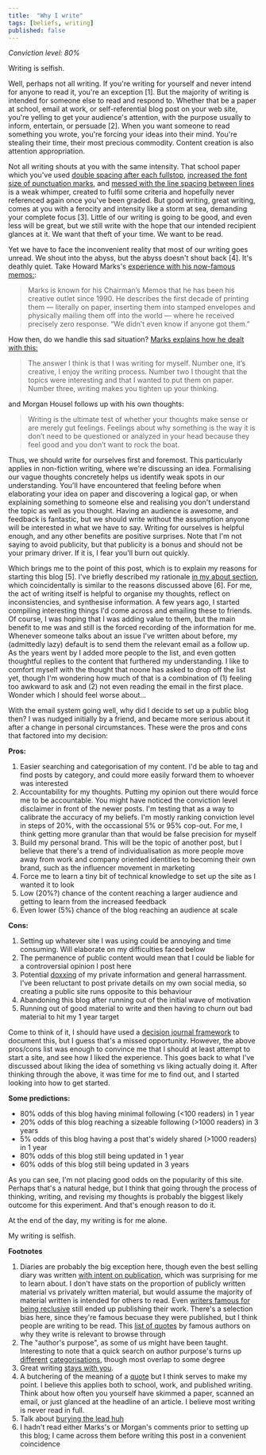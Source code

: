 ```yaml
---
title:  "Why I write"
tags: [beliefs, writing]
published: false
---
```


*Conviction level: 80%*

Writing is selfish. 

Well, perhaps not all writing. If you're writing for yourself and never intend for anyone to read it, you're an exception \[1\]. But the majority of writing is intended for someone else to read and respond to. Whether that be a paper at school, email at work, or self-referential blog post on your web site, you're yelling to get your audience's attention, with the purpose usually to inform, entertain, or persuade \[2\]. When you want someone to read something you wrote, you're forcing your ideas into their mind. You're stealing their time, their most precious commodity. Content creation is also attention appropriation.

Not all writing shouts at you with the same intensity. That school paper which you've used [double spacing after each fullstop](https://www.instructionalsolutions.com/blog/one-space-vs-two-after-period "spacing"), [increased the font size of punctuation marks](https://www.reddit.com/r/UnethicalLifeProTips/comments/743goz/ulpt_coming_up_short_on_the_length_of_your_essay/ "punctuation font"), and [messed with the line spacing between lines](https://support.office.com/en-us/article/change-the-line-spacing-in-word-1970e24a-441c-473d-918f-c6805237fbf4 "line spacing") is a weak whimper, created to fulfil some criteria and hopefully never referenced again once you've been graded. But good writing, great writing, comes at you with a ferocity and intensity like a storm at sea, demanding your complete focus \[3\]. Little of our writing is going to be good, and even less will be great, but we still write with the hope that our intended recipient glances at it. We want that theft of your time. We want to be read. 

Yet we have to face the inconvenient reality that most of our writing goes unread. We shout into the abyss, but the abyss doesn't shout back \[4\]. It's deathly quiet. Take Howard Marks's [experience with his now-famous memos:](https://ritholtz.com/2018/10/mib-howard-marks-oaktree-capital/ "Marks story"):

> Marks is known for his Chairman’s Memos that he has been his creative outlet since 1990. He describes the first decade of printing them — literally on paper, inserting them into stamped envelopes and physically mailing them off into the world — where he received precisely zero response. “We didn’t even know if anyone got them.”

How then, do we handle this sad situation? [Marks explains how he dealt with this:](https://www.collaborativefund.com/blog/selfish-writing/ "Marks story 2")

> The answer I think is that I was writing for myself. Number one, it’s creative, I enjoy the writing process. Number two I thought that the topics were interesting and that I wanted to put them on paper. Number three, writing makes you tighten up your thinking.

and Morgan Housel follows up with his own thoughts:

> Writing is the ultimate test of whether your thoughts make sense or are merely gut feelings. Feelings about why something is the way it is don’t need to be questioned or analyzed in your head because they feel good and you don’t want to rock the boat.

Thus, we should write for ourselves first and foremost. This particularly applies in non-fiction writing, where we're discussing an idea. Formalising our vague thoughts concretely helps us identify weak spots in our understanding. You'll have encountered that feeling before when elaborating your idea on paper and discovering a logical gap, or when explaining something to someone else and realising you don't understand the topic as well as you thought. Having an audience is awesome, and feedback is fantastic, but we should write without the assumption anyone will be interested in what we have to say. Writing for ourselves is helpful enough, and any other benefits are positive surprises. Note that I'm not saying to avoid publicity, but that publicity is a bonus and should not be your primary driver. If it is, I fear you'll burn out quickly.

Which brings me to the point of this post, which is to explain my reasons for starting this blog \[5\]. I've briefly described my rationale [in my about section](https://www.leonlinsx.com/about-me/), which coincidentally is similar to the reasons discussed above \[6\]. For me, the act of writing itself is helpful to organise my thoughts, reflect on inconsistencies, and synthesise information. A few years ago, I started compiling interesting things I'd come across and emailing these to friends. Of course, I was hoping that I was adding value to them, but the main benefit to me was and still is the forced recording of the information for me. Whenever someone talks about an issue I've written about before, my (admittedly lazy) default is to send them the relevant email as a follow up. As the years went by I added more people to the list, and even gotten thoughtful replies to the content that furthered my understanding. I like to comfort myself with the thought that noone has asked to drop off the list yet, though I'm wondering how much of that is a combination of (1) feeling too awkward to ask and (2) not even reading the email in the first place. Wonder which I should feel worse about...

With the email system going well, why did I decide to set up a public blog then? I was nudged initially by a friend, and became more serious about it after a change in personal circumstances. These were the pros and cons that factored into my decision:

**Pros:**
1. Easier searching and categorisation of my content. I'd be able to tag and find posts by category, and could more easily forward them to whoever was interested
2. Accountability for my thoughts. Putting my opinion out there would force me to be accountable. You might have noticed the conviction level disclaimer in front of the newer posts. I'm testing that as a way to calibrate the accuracy of my beliefs. I'm mostly ranking conviction level in steps of 20%, with the occassional 5% or 95% cop-out. For me, I think getting more granular than that would be false precision for myself
3. Build my personal brand. This will be the topic of another post, but I believe that there's a trend of individualisation as more people move away from work and company oriented identities to becoming their own brand, such as the influencer movement in marketing
4. Force me to learn a tiny bit of technical knowledge to set up the site as I wanted it to look
5. Low (20%?) chance of the content reaching a larger audience and getting to learn from the increased feedback
6. Even lower (5%) chance of the blog reaching an audience at scale

**Cons:**
1. Setting up whatever site I was using could be annoying and time consuming. Will elaborate on my difficulties faced below
2. The permanence of public content would mean that I could be liable for a controversial opinion I post here
3. Potential [doxxing](https://en.wikipedia.org/wiki/Doxing "wiki") of my private information and general harrassment. I've been reluctant to post private details on my own social media, so creating a public site runs opposite to this behaviour
4. Abandoning this blog after running out of the initial wave of motivation
5. Running out of good material to write and then having to churn out bad material to hit my 1 year target

Come to think of it, I should have used a [decision journal framework](https://fs.blog/2014/02/decision-journal/ "decision journal") to document this, but I guess that's a missed opportunity. However, the above pros/cons list was enough to convince me that I should at least attempt to start a site, and see how I liked the experience. This goes back to what I've discussed about liking the idea of something vs liking actually doing it. After thinking through the above, it was time for me to find out, and I started looking into how to get started. 

**Some predictions:**
* 80% odds of this blog having minimal following (<100 readers) in 1 year
* 20% odds of this blog reaching a sizeable following (>1000 readers) in 3 years
* 5% odds of this blog having a post that's widely shared (>1000 readers) in 1 year
* 80% odds of this blog still being updated in 1 year
* 60% odds of this blog still being updated in 3 years

As you can see, I'm not placing good odds on the popularity of this site. Perhaps that's a natural hedge, but I think that going through the process of thinking, writing, and revising my thoughts is probably the biggest likely outcome for this experiment. And that's enough reason to do it.

At the end of the day, my writing is for me alone. 

My writing is selfish. 

**Footnotes**
1. Diaries are probably the big exception here, though even the best selling diary was written [with intent on publication,](https://www.annefrank.org/en/anne-frank/go-in-depth/two-versions-annes-diary/ "anne frank two versions") which was surprising for me to learn about. I don't have stats on the proportion of publicly written material vs privately written material, but would assume the majority of material written is intended for others to read. Even [writers famous for being reclusive](https://www.telegraph.co.uk/books/what-to-read/the-late-harper-lee-and-five-other-reclusive-authors/ "reclusive authors") still ended up publishing their work. There's a selection bias here, since they're famous becuase they were published, but I think people are writing to be read. This [list of quotes](https://www.aerogrammestudio.com/2014/03/27/why-i-write-23-quotes-famous-authors/ "why i write quotes") by famous authors on why they write is relevant to browse through
2. The "author's purpose", as some of us might have been taught. Interesting to note that a quick search on author purpose's turns up [different](http://www.mdc.edu/kendall/collegeprep/documents2/author's%20purposerev818.pdf "purpose 1") [categorisations](https://www.lancasterschools.org/cms/lib/NY19000266/Centricity/Domain/451/B1.pdf "purpose 2"), though most overlap to some degree
3. Great writing [stays with you](https://www.reddit.com/r/books/comments/88ike0/whats_your_favorite_quote_from_a_book/). 
4. A butchering of the meaning of a [quote](https://en.wikiquote.org/wiki/Friedrich_Nietzsche "abyss") but I think serves to make my point. I believe this applies both to school, work, and published writing. Think about how often you yourself have skimmed a paper, scanned an email, or just glanced at the headline of an article. I believe most writing is never read in full.
5. Talk about [burying the lead huh](https://www.merriam-webster.com/words-at-play/bury-the-lede-versus-lead "lede or lead")
6. I hadn't read either Marks's or Morgan's comments prior to setting up this blog; I came across them before writing this post in a convenient coincidence
